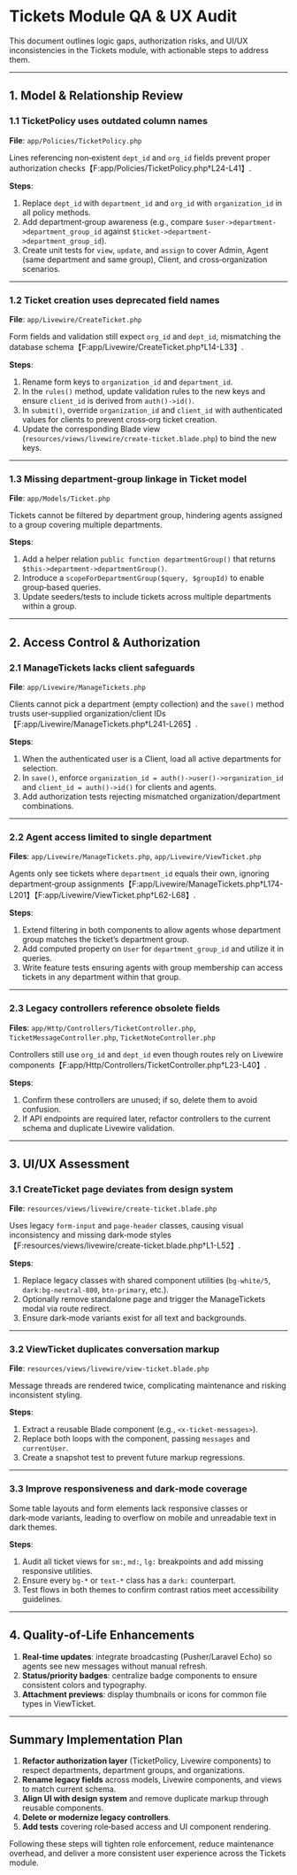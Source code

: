 # Tickets Module QA & UX Audit

This document outlines logic gaps, authorization risks, and UI/UX inconsistencies in the Tickets module, with actionable steps to address them.

---

## 1. Model & Relationship Review

### 1.1 TicketPolicy uses outdated column names
**File**: `app/Policies/TicketPolicy.php`

Lines referencing non‑existent `dept_id` and `org_id` fields prevent proper authorization checks【F:app/Policies/TicketPolicy.php†L24-L41】.

**Steps**:
1. Replace `dept_id` with `department_id` and `org_id` with `organization_id` in all policy methods.
2. Add department‑group awareness (e.g., compare `$user->department->department_group_id` against `$ticket->department->department_group_id`).
3. Create unit tests for `view`, `update`, and `assign` to cover Admin, Agent (same department and same group), Client, and cross‑organization scenarios.

---

### 1.2 Ticket creation uses deprecated field names
**File**: `app/Livewire/CreateTicket.php`

Form fields and validation still expect `org_id` and `dept_id`, mismatching the database schema【F:app/Livewire/CreateTicket.php†L14-L33】.

**Steps**:
1. Rename form keys to `organization_id` and `department_id`.
2. In the `rules()` method, update validation rules to the new keys and ensure `client_id` is derived from `auth()->id()`.
3. In `submit()`, override `organization_id` and `client_id` with authenticated values for clients to prevent cross‑org ticket creation.
4. Update the corresponding Blade view (`resources/views/livewire/create-ticket.blade.php`) to bind the new keys.

---

### 1.3 Missing department‑group linkage in Ticket model
**File**: `app/Models/Ticket.php`

Tickets cannot be filtered by department group, hindering agents assigned to a group covering multiple departments.

**Steps**:
1. Add a helper relation `public function departmentGroup()` that returns `$this->department->departmentGroup()`.
2. Introduce a `scopeForDepartmentGroup($query, $groupId)` to enable group‑based queries.
3. Update seeders/tests to include tickets across multiple departments within a group.

---

## 2. Access Control & Authorization

### 2.1 ManageTickets lacks client safeguards
**File**: `app/Livewire/ManageTickets.php`

Clients cannot pick a department (empty collection) and the `save()` method trusts user‑supplied organization/client IDs【F:app/Livewire/ManageTickets.php†L241-L265】.

**Steps**:
1. When the authenticated user is a Client, load all active departments for selection.
2. In `save()`, enforce `organization_id = auth()->user()->organization_id` and `client_id = auth()->id()` for clients and agents.
3. Add authorization tests rejecting mismatched organization/department combinations.

---

### 2.2 Agent access limited to single department
**Files**: `app/Livewire/ManageTickets.php`, `app/Livewire/ViewTicket.php`

Agents only see tickets where `department_id` equals their own, ignoring department‑group assignments【F:app/Livewire/ManageTickets.php†L174-L201】【F:app/Livewire/ViewTicket.php†L62-L68】.

**Steps**:
1. Extend filtering in both components to allow agents whose department group matches the ticket’s department group.
2. Add computed property on `User` for `department_group_id` and utilize it in queries.
3. Write feature tests ensuring agents with group membership can access tickets in any department within that group.

---

### 2.3 Legacy controllers reference obsolete fields
**Files**: `app/Http/Controllers/TicketController.php`, `TicketMessageController.php`, `TicketNoteController.php`

Controllers still use `org_id` and `dept_id` even though routes rely on Livewire components【F:app/Http/Controllers/TicketController.php†L23-L40】.

**Steps**:
1. Confirm these controllers are unused; if so, delete them to avoid confusion.
2. If API endpoints are required later, refactor controllers to the current schema and duplicate Livewire validation.

---

## 3. UI/UX Assessment

### 3.1 CreateTicket page deviates from design system
**File**: `resources/views/livewire/create-ticket.blade.php`

Uses legacy `form-input` and `page-header` classes, causing visual inconsistency and missing dark‑mode styles【F:resources/views/livewire/create-ticket.blade.php†L1-L52】.

**Steps**:
1. Replace legacy classes with shared component utilities (`bg-white/5`, `dark:bg-neutral-800`, `btn-primary`, etc.).
2. Optionally remove standalone page and trigger the ManageTickets modal via route redirect.
3. Ensure dark‑mode variants exist for all text and backgrounds.

---

### 3.2 ViewTicket duplicates conversation markup
**File**: `resources/views/livewire/view-ticket.blade.php`

Message threads are rendered twice, complicating maintenance and risking inconsistent styling.

**Steps**:
1. Extract a reusable Blade component (e.g., `<x-ticket-messages>`).
2. Replace both loops with the component, passing `messages` and `currentUser`.
3. Create a snapshot test to prevent future markup regressions.

---

### 3.3 Improve responsiveness and dark‑mode coverage

Some table layouts and form elements lack responsive classes or dark‑mode variants, leading to overflow on mobile and unreadable text in dark themes.

**Steps**:
1. Audit all ticket views for `sm:`, `md:`, `lg:` breakpoints and add missing responsive utilities.
2. Ensure every `bg-*` or `text-*` class has a `dark:` counterpart.
3. Test flows in both themes to confirm contrast ratios meet accessibility guidelines.

---

## 4. Quality‑of‑Life Enhancements

1. **Real‑time updates**: integrate broadcasting (Pusher/Laravel Echo) so agents see new messages without manual refresh.
2. **Status/priority badges**: centralize badge components to ensure consistent colors and typography.
3. **Attachment previews**: display thumbnails or icons for common file types in ViewTicket.

---

## Summary Implementation Plan

1. **Refactor authorization layer** (TicketPolicy, Livewire components) to respect departments, department groups, and organizations.
2. **Rename legacy fields** across models, Livewire components, and views to match current schema.
3. **Align UI with design system** and remove duplicate markup through reusable components.
4. **Delete or modernize legacy controllers**.
5. **Add tests** covering role‑based access and UI component rendering.

Following these steps will tighten role enforcement, reduce maintenance overhead, and deliver a more consistent user experience across the Tickets module.

